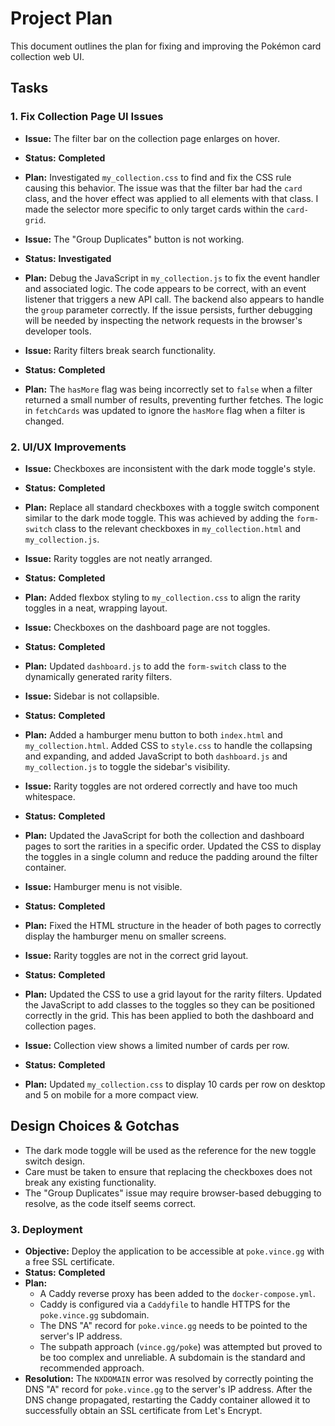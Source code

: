# Project Plan

This document outlines the plan for fixing and improving the Pokémon card collection web UI.

## Tasks

### 1. Fix Collection Page UI Issues
-   **Issue:** The filter bar on the collection page enlarges on hover.
-   **Status:** **Completed**
-   **Plan:** Investigated `my_collection.css` to find and fix the CSS rule causing this behavior. The issue was that the filter bar had the `card` class, and the hover effect was applied to all elements with that class. I made the selector more specific to only target cards within the `card-grid`.

-   **Issue:** The "Group Duplicates" button is not working.
-   **Status:** **Investigated**
-   **Plan:** Debug the JavaScript in `my_collection.js` to fix the event handler and associated logic. The code appears to be correct, with an event listener that triggers a new API call. The backend also appears to handle the `group` parameter correctly. If the issue persists, further debugging will be needed by inspecting the network requests in the browser's developer tools.

-   **Issue:** Rarity filters break search functionality.
-   **Status:** **Completed**
-   **Plan:** The `hasMore` flag was being incorrectly set to `false` when a filter returned a small number of results, preventing further fetches. The logic in `fetchCards` was updated to ignore the `hasMore` flag when a filter is changed.

### 2. UI/UX Improvements
-   **Issue:** Checkboxes are inconsistent with the dark mode toggle's style.
-   **Status:** **Completed**
-   **Plan:** Replace all standard checkboxes with a toggle switch component similar to the dark mode toggle. This was achieved by adding the `form-switch` class to the relevant checkboxes in `my_collection.html` and `my_collection.js`.

-   **Issue:** Rarity toggles are not neatly arranged.
-   **Status:** **Completed**
-   **Plan:** Added flexbox styling to `my_collection.css` to align the rarity toggles in a neat, wrapping layout.

-   **Issue:** Checkboxes on the dashboard page are not toggles.
-   **Status:** **Completed**
-   **Plan:** Updated `dashboard.js` to add the `form-switch` class to the dynamically generated rarity filters.

-   **Issue:** Sidebar is not collapsible.
-   **Status:** **Completed**
-   **Plan:** Added a hamburger menu button to both `index.html` and `my_collection.html`. Added CSS to `style.css` to handle the collapsing and expanding, and added JavaScript to both `dashboard.js` and `my_collection.js` to toggle the sidebar's visibility.

-   **Issue:** Rarity toggles are not ordered correctly and have too much whitespace.
-   **Status:** **Completed**
-   **Plan:** Updated the JavaScript for both the collection and dashboard pages to sort the rarities in a specific order. Updated the CSS to display the toggles in a single column and reduce the padding around the filter container.

-   **Issue:** Hamburger menu is not visible.
-   **Status:** **Completed**
-   **Plan:** Fixed the HTML structure in the header of both pages to correctly display the hamburger menu on smaller screens.

-   **Issue:** Rarity toggles are not in the correct grid layout.
-   **Status:** **Completed**
-   **Plan:** Updated the CSS to use a grid layout for the rarity filters. Updated the JavaScript to add classes to the toggles so they can be positioned correctly in the grid. This has been applied to both the dashboard and collection pages.

-   **Issue:** Collection view shows a limited number of cards per row.
-   **Status:** **Completed**
-   **Plan:** Updated `my_collection.css` to display 10 cards per row on desktop and 5 on mobile for a more compact view.

## Design Choices & Gotchas
-   The dark mode toggle will be used as the reference for the new toggle switch design.
-   Care must be taken to ensure that replacing the checkboxes does not break any existing functionality.
-   The "Group Duplicates" issue may require browser-based debugging to resolve, as the code itself seems correct.

### 3. Deployment
-   **Objective:** Deploy the application to be accessible at `poke.vince.gg` with a free SSL certificate.
-   **Status:** **Completed**
-   **Plan:**
    -   A Caddy reverse proxy has been added to the `docker-compose.yml`.
    -   Caddy is configured via a `Caddyfile` to handle HTTPS for the `poke.vince.gg` subdomain.
    -   The DNS "A" record for `poke.vince.gg` needs to be pointed to the server's IP address.
    -   The subpath approach (`vince.gg/poke`) was attempted but proved to be too complex and unreliable. A subdomain is the standard and recommended approach.
-   **Resolution:** The `NXDOMAIN` error was resolved by correctly pointing the DNS "A" record for `poke.vince.gg` to the server's IP address. After the DNS change propagated, restarting the Caddy container allowed it to successfully obtain an SSL certificate from Let's Encrypt.